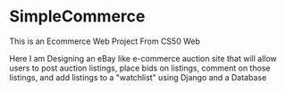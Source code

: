 # SimpleCommerce
This is an Ecommerce Web Project From CS50 Web

Here I am Designing an eBay like e-commerce auction site that will allow users to post auction listings, place bids on listings, comment on those listings, and add listings to a "watchlist" using Django and a Database
